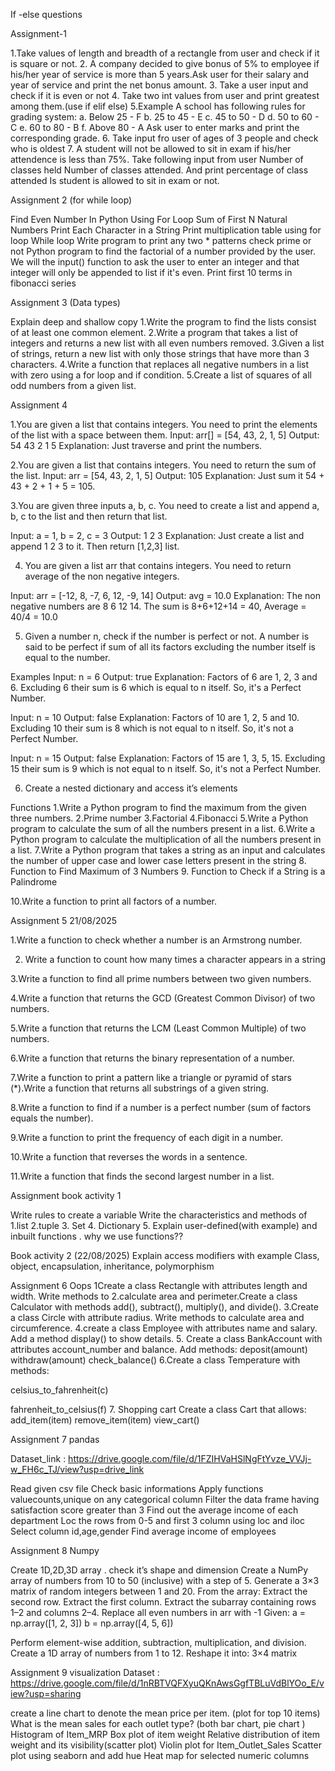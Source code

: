 If -else questions

Assignment-1

1.Take values of length and breadth of a rectangle from user and check if it is square or not.
 2. A company decided to give bonus of 5% to employee if his/her year of service is more than 5 years.Ask user for their salary and year of service and print the net bonus amount.
3. Take a user input and check if it is even or not
4. Take two int values from user and print greatest among them.(use if elif else)
5.Example A school has following rules for grading system:
a. Below 25 - F
b. 25 to 45 - E
c. 45 to 50 - D
d. 50 to 60 - C
e. 60 to 80 - B
f. Above 80 - A
Ask user to enter marks and print the corresponding grade.
6. Take input fro user of ages of 3 people and check who is oldest
7. A student will not be allowed to sit in exam if his/her attendence is less than 75%.
Take following input from user
Number of classes held
Number of classes attended.
And print percentage of class attended
Is student is allowed to sit in exam or not.

Assignment 2  (for while loop)

Find Even Number In Python Using For Loop
Sum of First N Natural Numbers
Print Each Character in a String
Print multiplication table using for loop
While loop
Write program to print any two * patterns
check prime or not
Python program to find the factorial of a number provided by the user.
We will the input() function to ask the user to enter an integer and that integer will only be appended to list if it's even.
Print first 10 terms in fibonacci series

Assignment 3 (Data types)

Explain deep and shallow copy
1.Write the program to find the lists consist of at least one common element.
2.Write a program that takes a list of integers and returns a new list with all even numbers removed.
3.Given a list of strings, return a new list with only those strings that have more than 3 characters.
4.Write a function that replaces all negative numbers in a list with zero using a for loop and if condition.
5.Create a list of squares of all odd numbers from a given list.



Assignment 4

1.You are given a list that contains integers. You need to print the elements of the list with a space between them.
Input: arr[] = [54, 43, 2, 1, 5]
Output: 54 43 2 1 5
Explanation: Just traverse and print the numbers.

2.You are given a list that contains integers. You need to return the sum of the list.
Input: arr = [54, 43, 2, 1, 5]
Output: 105
Explanation: Just sum it 54 + 43 + 2 + 1 + 5 = 105.

3.You are given three inputs a, b, c. You need to create a list and append a, b, c to the list and then return that list.

Input: a = 1, b = 2, c = 3
Output: 1 2 3
Explanation: Just create a list and append 1 2 3 to it. Then return [1,2,3] list.

4. You are given a list arr that contains integers. You need to return average of the non negative integers.

Input: arr = [-12, 8, -7, 6, 12, -9, 14]
Output: avg = 10.0
Explanation: The non negative numbers are 8 6 12 14. The sum is 8+6+12+14 = 40, Average = 40/4 = 10.0

5. Given a number n, check if the number is perfect or not. A number is said to be perfect if sum of all its factors excluding the number itself is equal to the number.

Examples 
Input: n = 6
Output: true 
Explanation: Factors of 6 are 1, 2, 3 and 6. Excluding 6 their sum is 6 which is equal to n itself. So, it's a Perfect Number.

Input: n = 10
Output: false
Explanation: Factors of 10 are 1, 2, 5 and 10. Excluding 10 their sum is 8 which is not equal to n itself. So, it's not a Perfect Number.

Input: n = 15
Output: false
Explanation: Factors of 15 are 1, 3, 5, 15. Excluding 15 their sum is 9 which is not equal to n itself. So, it's not a Perfect Number.

6. Create a nested dictionary and access it’s elements

Functions 
1.Write a Python program to find the maximum from the given three numbers.
2.Prime number
3.Factorial
4.Fibonacci
5.Write a Python program to calculate the sum of all the numbers present in a list.
6.Write a Python program to calculate the multiplication of all the numbers present in a list.
7.Write a Python program that takes a string as an input and calculates the number of upper case and lower case letters present in the string
8. Function to Find Maximum of 3 Numbers
9. Function to Check if a String is a Palindrome

10.Write a function to print all factors of a number.

Assignment 5  21/08/2025

1.Write a function to check whether a number is an Armstrong number.

2. Write a function to count how many times a character appears in a string

3.Write a function to find all prime numbers between two given numbers.

4.Write a function that returns the GCD (Greatest Common Divisor) of two numbers.

5.Write a function that returns the LCM (Least Common Multiple) of two numbers.

6.Write a function that returns the binary representation of a number.

7.Write a function to print a pattern like a triangle or pyramid of stars (*).Write a function that returns all substrings of a given string.

8.Write a function to find if a number is a perfect number (sum of factors equals the number).

9.Write a function to print the frequency of each digit in a number.

10.Write a function that reverses the words in a sentence.

11.Write a function that finds the second largest number in a list.


Assignment book activity 1

Write rules to create a variable
Write the characteristics and methods of 
1.list
2.tuple
3. Set
4. Dictionary
5. Explain user-defined(with example) and inbuilt functions . why we use functions??

Book activity 2   (22/08/2025)
Explain access modifiers with example
Class, object, encapsulation, inheritance, polymorphism


Assignment 6 
Oops
1Create a class Rectangle with attributes length and width. Write methods to 2.calculate area and perimeter.Create a class Calculator with methods add(), subtract(), multiply(), and divide().
3.Create a class Circle with attribute radius. Write methods to calculate area and circumference.
4.create a class Employee with attributes name and salary. Add a method display() to show details.
5. Create a class BankAccount with attributes account_number and balance. Add methods:
deposit(amount)
withdraw(amount)
check_balance()
6.Create a class Temperature with methods:

celsius_to_fahrenheit(c)

fahrenheit_to_celsius(f)
7. Shopping cart
Create a class Cart that allows:
add_item(item)
remove_item(item)
view_cart()


Assignment 7 pandas

Dataset_link : https://drive.google.com/file/d/1FZIHVaHSlNgFtYvze_VVJj-w_FH6c_TJ/view?usp=drive_link

Read given csv file 
Check basic informations
Apply functions valuecounts,unique on any categorical column
Filter the data frame having satisfaction score greater than 3
Find out the average income of each department
Loc the rows from 0-5 and first 3 column using loc and iloc
Select column id,age,gender
Find average income of employees


Assignment 8 Numpy

Create 1D,2D,3D array . check it’s shape and dimension
Create a NumPy array of numbers from 10 to 50 (inclusive) with a step of 5.
Generate a 3×3 matrix of random integers between 1 and 20.
From the array:
Extract the second row.
Extract the first column.
Extract the subarray containing rows 1–2 and columns 2–4.
Replace all even numbers in arr with -1
Given:
a = np.array([1, 2, 3])
b = np.array([4, 5, 6])

Perform element-wise addition, subtraction, multiplication, and division.
Create a 1D array of numbers from 1 to 12. Reshape it into:  3×4 matrix

Assignment 9 visualization
Dataset : https://drive.google.com/file/d/1nRBTVQFXyuQKnAwsGgfTBLuVdBlYOo_E/view?usp=sharing

create a line chart to denote the mean price per item.  (plot for top 10 items)
What is the mean sales for each outlet type? (both bar chart, pie chart )
Histogram of Item_MRP
Box plot of item weight
Relative distribution of item weight and its visibility(scatter plot)
Violin plot for Item_Outlet_Sales
Scatter plot using seaborn and add hue
Heat map for selected numeric columns
